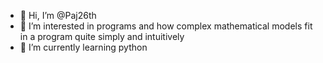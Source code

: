 - 👋 Hi, I’m @Paj26th
- 👀 I’m interested in programs and how complex mathematical models fit in a program quite simply and intuitively
- 🌱 I’m currently learning python
<!---
Paj26th/Paj26th is a ✨ special ✨ repository because its `README.md` (this file) appears on your GitHub profile.
You can click the Preview link to take a look at your changes.
--->
